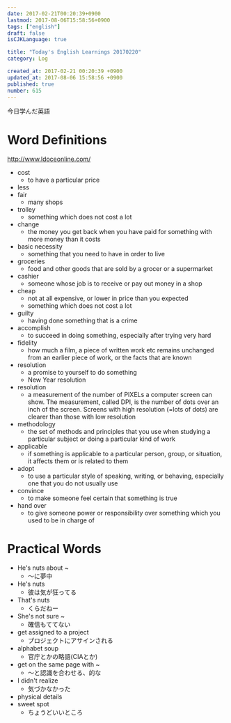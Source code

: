 ```yaml
---
date: 2017-02-21T00:20:39+0900
lastmod: 2017-08-06T15:58:56+0900
tags: ["english"]
draft: false
isCJKLanguage: true

title: "Today's English Learnings 20170220"
category: Log

created_at: 2017-02-21 00:20:39 +0900
updated_at: 2017-08-06 15:58:56 +0900
published: true
number: 615
---
```


今日学んだ英語

# Word Definitions
http://www.ldoceonline.com/

* cost
    * to have a particular price
* less
* fair
    * many shops
* trolley
    * something which does not cost a lot
* change
    * the money you get back when you have paid for something with more money than it costs
* basic necessity
    * something that you need to have in order to live
* groceries
    * food and other goods that are sold by a grocer or a supermarket
* cashier
    * someone whose job is to receive or pay out money in a shop
* cheap
    * not at all expensive, or lower in price than you expected
    * something which does not cost a lot
* guilty
    * having done something that is a crime
* accomplish
    * to succeed in doing something, especially after trying very hard
* fidelity
    * how much a film, a piece of written work etc remains unchanged from an earlier piece of work, or the facts that are known
* resolution
    * a promise to yourself to do something
    * New Year resolution
* resolution
    * a measurement of the number of PIXELs a computer screen can show. The measurement, called DPI, is the number of dots over an inch of the screen. Screens with high resolution (=lots of dots) are clearer than those with low resolution
* methodology
    * the set of methods and principles that you use when studying a particular subject or doing a particular kind of work
* applicable
    * if something is applicable to a particular person, group, or situation, it affects them or is related to them
* adopt
    * to use a particular style of speaking, writing, or behaving, especially one that you do not usually use
* convince
    * to make someone feel certain that something is true
* hand over
    * to give someone power or responsibility over something which you used to be in charge of

# Practical Words
* He's nuts about ~
    * 〜に夢中
* He's nuts
    * 彼は気が狂ってる
* That's nuts
    * くらだねー
* She's not sure ~
    * 確信もててない
* get assigned to a project
    * プロジェクトにアサインされる
* alphabet soup
    * 官庁とかの略語(CIAとか)
* get on the same page with ~
    * 〜と認識を合わせる、的な
* I didn't realize
    * 気づかなかった
* physical details
* sweet spot
    * ちょうどいいところ
